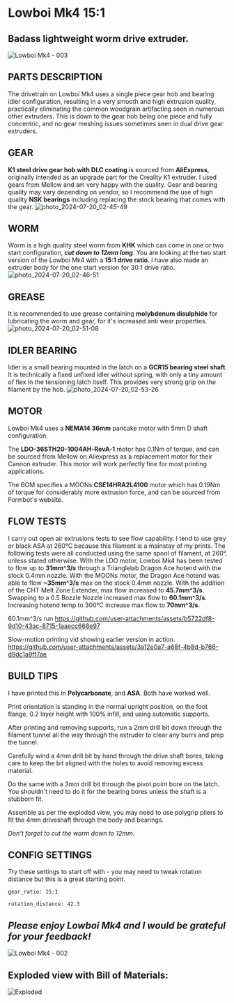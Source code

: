 # **Lowboi Mk4 15:1**

## Badass lightweight worm drive extruder.

![Lowboi Mk4 - 003](https://github.com/user-attachments/assets/0906c99f-fc61-479a-980b-68e5d8cabade)

## PARTS DESCRIPTION  
The drivetrain on Lowboi Mk4 uses a single piece gear hob and bearing idler configuration, resulting in a very smooth and high extrusion quality, practically eliminating the common woodgrain artifacting seen in numerous other extruders. This is down to the gear hob being one piece and fully concentric, and no gear meshing issues sometimes seen in dual drive gear extruders.

## GEAR  
**K1 steel drive gear hob with DLC coating** is sourced from **AliExpress**, originally intended as an upgrade part for the Creality K1 extruder. I used gears from Mellow and am very happy with the quality. Gear and bearing quality may vary depending on vendor, so I recommend the use of high quality **NSK bearings** including replacing the stock bearing that comes with the gear.
![photo_2024-07-20_02-45-49](https://github.com/user-attachments/assets/f5bb4f71-ad46-460d-bfc0-242190b081e5)

## WORM  
Worm is a high quality steel worm from **KHK** which can come in one or two start configuration, ***cut down to 12mm long***. You are looking at the two start version of the Lowboi Mk4 with a **15:1 drive ratio**. I have also made an extruder body for the one start version for 30:1 drive ratio.
![photo_2024-07-20_02-46-51](https://github.com/user-attachments/assets/f204c4e8-0b08-40db-b61d-cd5fefadcae7)

## GREASE  
It is recommended to use grease containing **molybdenum disulphide** for lubricating the worm and gear, for it's increased anti wear properties.
![photo_2024-07-20_02-51-08](https://github.com/user-attachments/assets/a1d3f296-e734-4f2c-b5b6-442e98179388)

## IDLER BEARING  
Idler is a small bearing mounted in the latch on a **GCR15 bearing steel shaft**. It is technically a fixed unfixed idler without spring, with only a tiny amount of flex in the tensioning latch itself. This provides very strong grip on the filament by the hob.
![photo_2024-07-20_02-53-26](https://github.com/user-attachments/assets/85094aa6-ff2d-40ed-b08f-34381864d50d)

## MOTOR  
Lowboi Mk4 uses a **NEMA14 36mm** pancake motor with 5mm D shaft configuration.

The **LDO-36STH20-1004AH-RevA-1** motor has 0.1Nm of torque, and can be sourced from Mellow on Aliexpress as a replacement motor for their Cannon extruder. This motor will work perfectly fine for most printing applications.

The BOM specifies a MOONs **CSE14HRA2L4100** motor which has 0.19Nm of torque for considerably more extrusion force, and can be sourced from Formbot's website.

## FLOW TESTS
I carry out open air extrusions tests to see flow capability. I tend to use grey or black ASA at 260°C because this filament is a mainstay of my prints. The following tests were all conducted using the same spool of filament, at 260°, unless stated otherwise. 
With the LDO motor, Lowboi Mk4 has been tested to flow up to **31mm^3/s** through a Trianglelab Dragon Ace hotend with the stock 0.4mm nozzle.
With the MOONs motor, the Dragon Ace hotend was able to flow **~35mm^3/s** max on the stock 0.4mm nozzle.
With the addition of the CHT Melt Zone Extender, max flow increased to **45.7mm^3/s**.
Swapping to a 0.5 Bozzle Nozzle increased max flow to **60.1mm^3/s**.
Increasing hotend temp to 300°C increase max flow to **70mm^3/s**.

60.1mm^3/s run
https://github.com/user-attachments/assets/b5722df8-9d10-43ac-8715-1aaecc668e97

Slow-motion printing vid showing earlier version in action.
https://github.com/user-attachments/assets/3a12e0a7-a68f-4b8d-b766-d9dc1a9ff7ae


## BUILD TIPS  
I have printed this in **Polycarbonate**, and **ASA**. Both have worked well.

Print orientation is standing in the normal upright position, on the foot flange, 0.2 layer height with 100% infill, and using automatic supports.

After printing and removing supports, run a 2mm drill bit down through the filament tunnel all the way through the extruder to clear any burrs and prep the tunnel.

Carefully wind a 4mm drill bit by hand through the drive shaft bores, taking care to keep the bit aligned with the holes to avoid removing excess material.

Do the same with a 3mm drill bit through the pivot point bore on the latch. You shouldn't need to do it for the bearing bores unless the shaft is a stubborn fit.

Assemble as per the exploded view, you may need to use polygrip pliers to fit the 4mm driveshaft through the body and bearings.

*Don't forget to cut the worm down to 12mm*.


## CONFIG SETTINGS  

Try these settings to start off with - you may need to tweak rotation distance but this is a great starting point.
```
gear_ratio: 15:1

rotation_distance: 42.3
```

## *Please enjoy Lowboi Mk4 and I would be grateful for your feedback!*

![Lowboi Mk4 - 002](https://github.com/user-attachments/assets/69d5ad3e-afb7-499a-874e-8cfdec06d82f)

## Exploded view with Bill of Materials:
![Exploded](https://github.com/user-attachments/assets/595bb068-20b8-4177-9b76-fb7f80bf6584)


